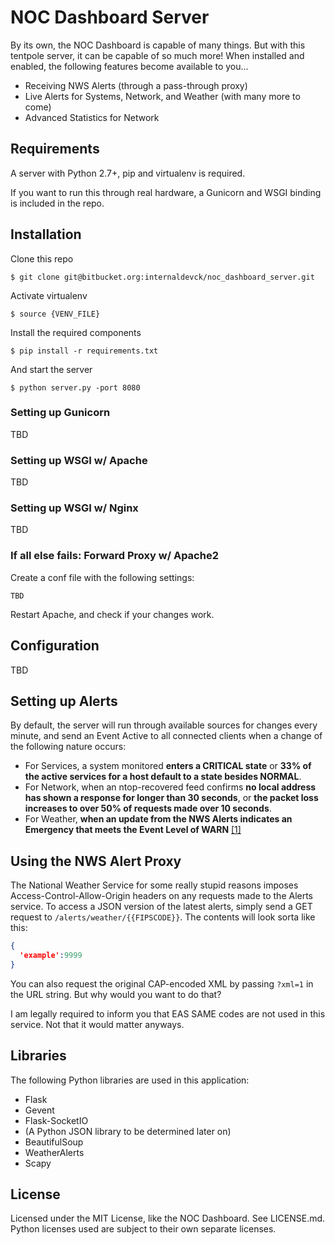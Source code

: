 # NOC Dashboard Server
By its own, the NOC Dashboard is capable of many things. But with this tentpole server, it can be capable of so much more! When installed and enabled, the following features become available to you...

* Receiving NWS Alerts (through a pass-through proxy)
* Live Alerts for Systems, Network, and Weather (with many more to come)
* Advanced Statistics for Network

## Requirements
A server with Python 2.7+, pip and virtualenv is required.

If you want to run this through real hardware, a Gunicorn and WSGI binding is included in the repo.

## Installation
Clone this repo
```shell
$ git clone git@bitbucket.org:internaldevck/noc_dashboard_server.git
```

Activate virtualenv
```shell
$ source {VENV_FILE}
```

Install the required components
```shell
$ pip install -r requirements.txt
```

And start the server
```shell
$ python server.py -port 8080
```

### Setting up Gunicorn
TBD

### Setting up WSGI w/ Apache
TBD

### Setting up WSGI w/ Nginx
TBD

### If all else fails: Forward Proxy w/ Apache2
Create a conf file with the following settings:

```
TBD
```
Restart Apache, and check if your changes work.

## Configuration
TBD

## Setting up Alerts
By default, the server will run through available sources for changes every minute, and send an Event Active to all connected clients when a change of the following nature occurs:

* For Services, a system monitored **enters a CRITICAL state** or **33% of the active services for a host default to a state besides NORMAL**.
* For Network, when an ntop-recovered feed confirms **no local address has shown a response for longer than 30 seconds**, or **the packet loss increases to over 50% of requests made over 10 seconds**.
* For Weather, **when an update from the NWS Alerts indicates an Emergency that meets the Event Level of WARN** [\[1\]](https://en.wikipedia.org/wiki/Specific_Area_Message_Encoding#Event_codes)

## Using the NWS Alert Proxy
The National Weather Service for some really stupid reasons imposes Access-Control-Allow-Origin headers on any requests made to the Alerts service. To access a JSON version of the latest alerts, simply send a GET request to `/alerts/weather/{{FIPSCODE}}`. The contents will look sorta like this:

```json
{
  'example':9999
}
```

You can also request the original CAP-encoded XML by passing `?xml=1` in the URL string. But why would you want to do that?

I am legally required to inform you that EAS SAME codes are not used in this service. Not that it would matter anyways.

## Libraries
The following Python libraries are used in this application:

* Flask
* Gevent
* Flask-SocketIO
* (A Python JSON library to be determined later on)
* BeautifulSoup
* WeatherAlerts
* Scapy

## License
Licensed under the MIT License, like the NOC Dashboard. See LICENSE.md. Python licenses used are subject to their own separate licenses.